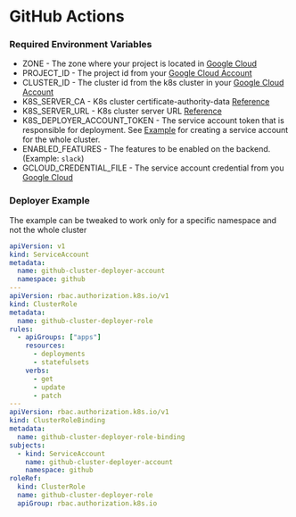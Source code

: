 # GitHub Actions

### Required Environment Variables

- ZONE - The zone where your project is located in [Google Cloud][gcloud_url]
- PROJECT_ID - The project id from your [Google Cloud Account][gcloud_url] 
- CLUSTER_ID - The cluster id from the k8s cluster in your [Google Cloud Account][gcloud_url] 
- K8S_SERVER_CA - K8s cluster certificate-authority-data [Reference][k8s-cluster-info-reference]
- K8S_SERVER_URL - K8s cluster server URL [Reference][k8s-cluster-info-reference]
- K8S_DEPLOYER_ACCOUNT_TOKEN - The service account token that is responsible for deployment. See [Example](#deployer-example) for creating a service account for the whole cluster.
- ENABLED_FEATURES - The features to be enabled on the backend. (Example: `slack`)
- GCLOUD_CREDENTIAL_FILE - The service account credential from you [Google Cloud][gcloud_url]

[gcloud_url]: https://en.wiktionary.org/wiki/a_picture_paints_a_thousand_words#:~:text=Reportedly%20first%20used%20by%20Frederick,large%20amount%20of%20descriptive%20text.
[k8s-cluster-info-reference]: https://kubernetes.io/docs/tasks/access-application-cluster/configure-access-multiple-clusters/#define-clusters-users-and-contexts

### Deployer Example

The example can be tweaked to work only for a specific namespace and not the whole cluster

```yaml
apiVersion: v1
kind: ServiceAccount
metadata:
  name: github-cluster-deployer-account
  namespace: github
---
apiVersion: rbac.authorization.k8s.io/v1
kind: ClusterRole
metadata:
  name: github-cluster-deployer-role
rules:
  - apiGroups: ["apps"]
    resources:
      - deployments
      - statefulsets
    verbs:
      - get
      - update
      - patch
---
apiVersion: rbac.authorization.k8s.io/v1
kind: ClusterRoleBinding
metadata:
  name: github-cluster-deployer-role-binding
subjects:
  - kind: ServiceAccount
    name: github-cluster-deployer-account
    namespace: github
roleRef:
  kind: ClusterRole
  name: github-cluster-deployer-role
  apiGroup: rbac.authorization.k8s.io
```
